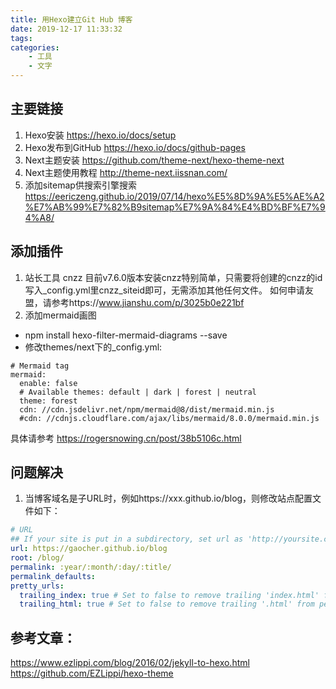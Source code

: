 ```yaml
---
title: 用Hexo建立Git Hub 博客
date: 2019-12-17 11:33:32
tags:
categories: 
    - 工具
    - 文字
---
```


## 主要链接
1. Hexo安装 https://hexo.io/docs/setup
2. Hexo发布到GitHub https://hexo.io/docs/github-pages
3. Next主题安装 https://github.com/theme-next/hexo-theme-next
4. Next主题使用教程 http://theme-next.iissnan.com/
5. 添加sitemap供搜索引擎搜索 https://eericzeng.github.io/2019/07/14/hexo%E5%8D%9A%E5%AE%A2%E7%AB%99%E7%82%B9sitemap%E7%9A%84%E4%BD%BF%E7%94%A8/

## 添加插件
1. 站长工具 cnzz
目前v7.6.0版本安装cnzz特别简单，只需要将创建的cnzz的id写入_config.yml里cnzz_siteid即可，无需添加其他任何文件。
如何申请友盟，请参考https://www.jianshu.com/p/3025b0e221bf
2. 添加mermaid画图
  - npm install hexo-filter-mermaid-diagrams --save
  - 修改themes/next下的_config.yml:
```
# Mermaid tag
mermaid:
  enable: false
  # Available themes: default | dark | forest | neutral
  theme: forest
  cdn: //cdn.jsdelivr.net/npm/mermaid@8/dist/mermaid.min.js
  #cdn: //cdnjs.cloudflare.com/ajax/libs/mermaid/8.0.0/mermaid.min.js
```
具体请参考 https://rogersnowing.cn/post/38b5106c.html

## 问题解决
1. 当博客域名是子URL时，例如https://xxx.github.io/blog，则修改站点配置文件如下：
```yaml
# URL
## If your site is put in a subdirectory, set url as 'http://yoursite.com/child' and root as '/child/'
url: https://gaocher.github.io/blog
root: /blog/
permalink: :year/:month/:day/:title/
permalink_defaults:
pretty_urls:
  trailing_index: true # Set to false to remove trailing 'index.html' from permalinks
  trailing_html: true # Set to false to remove trailing '.html' from permalinks
```

## 参考文章：
https://www.ezlippi.com/blog/2016/02/jekyll-to-hexo.html
https://github.com/EZLippi/hexo-theme